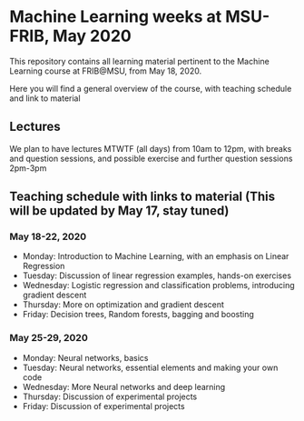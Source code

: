 # Machine Learning weeks at MSU-FRIB, May 2020
This repository contains all learning material pertinent to the Machine Learning course  at FRIB@MSU, from May 18, 2020.

Here you will find a general overview of the course, with teaching schedule and link to material

## Lectures

We plan to have lectures MTWTF (all days) from 10am to 12pm, with breaks and question sessions, and possible exercise and further question sessions 2pm-3pm


##  Teaching schedule with links to material (This will be updated by May 17, stay tuned)

###  May 18-22, 2020
- Monday: Introduction to Machine Learning, with an emphasis on Linear Regression
- Tuesday: Discussion of linear regression examples, hands-on exercises
- Wednesday: Logistic regression and classification problems, introducing gradient descent
- Thursday: More on optimization and gradient descent
- Friday: Decision trees, Random forests, bagging and boosting

###  May 25-29, 2020
- Monday:  Neural networks, basics
- Tuesday: Neural networks, essential elements and making your own code
- Wednesday: More Neural networks and deep learning
- Thursday: Discussion of experimental projects
- Friday: Discussion of experimental projects

